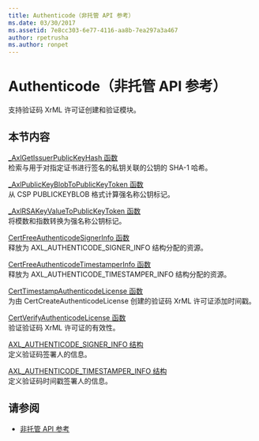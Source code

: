 ```yaml
---
title: Authenticode（非托管 API 参考）
ms.date: 03/30/2017
ms.assetid: 7e8cc303-6e77-4116-aa8b-7ea297a3a467
author: rpetrusha
ms.author: ronpet
---
```

# <a name="authenticode-unmanaged-api-reference"></a>Authenticode（非托管 API 参考）
支持验证码 XrML 许可证创建和验证模块。  
  
## <a name="in-this-section"></a>本节内容  
 [_AxlGetIssuerPublicKeyHash 函数](../../../../docs/framework/unmanaged-api/authenticode/axlgetissuerpublickeyhash-function.md)  
 检索与用于对指定证书进行签名的私钥关联的公钥的 SHA-1 哈希。  
  
 [_AxlPublicKeyBlobToPublicKeyToken 函数](../../../../docs/framework/unmanaged-api/authenticode/axlpublickeyblobtopublickeytoken-function.md)  
 从 CSP PUBLICKEYBLOB 格式计算强名称公钥标记。  
  
 [_AxlRSAKeyValueToPublicKeyToken 函数](../../../../docs/framework/unmanaged-api/authenticode/axlrsakeyvaluetopublickeytoken-function.md)  
 将模数和指数转换为强名称公钥标记。  
  
 [CertFreeAuthenticodeSignerInfo 函数](../../../../docs/framework/unmanaged-api/authenticode/certfreeauthenticodesignerinfo-function.md)  
 释放为 AXL_AUTHENTICODE_SIGNER_INFO 结构分配的资源。  
  
 [CertFreeAuthenticodeTimestamperInfo 函数](../../../../docs/framework/unmanaged-api/authenticode/certfreeauthenticodetimestamperinfo-function.md)  
 释放为 AXL_AUTHENTICODE_TIMESTAMPER_INFO 结构分配的资源。  
  
 [CertTimestampAuthenticodeLicense 函数](../../../../docs/framework/unmanaged-api/authenticode/certtimestampauthenticodelicense-function.md)  
 为由 CertCreateAuthenticodeLicense 创建的验证码 XrML 许可证添加时间戳。  
  
 [CertVerifyAuthenticodeLicense 函数](../../../../docs/framework/unmanaged-api/authenticode/certverifyauthenticodelicense-function.md)  
 验证验证码 XrML 许可证的有效性。  
  
 [AXL_AUTHENTICODE_SIGNER_INFO 结构](../../../../docs/framework/unmanaged-api/authenticode/axl-authenticode-signer-info-structure.md)  
 定义验证码签署人的信息。  
  
 [AXL_AUTHENTICODE_TIMESTAMPER_INFO 结构](../../../../docs/framework/unmanaged-api/authenticode/axl-authenticode-timestamper-info-structure.md)  
 定义验证码时间戳签署人的信息。  
  
## <a name="see-also"></a>请参阅
- [非托管 API 参考](../../../../docs/framework/unmanaged-api/index.md)
